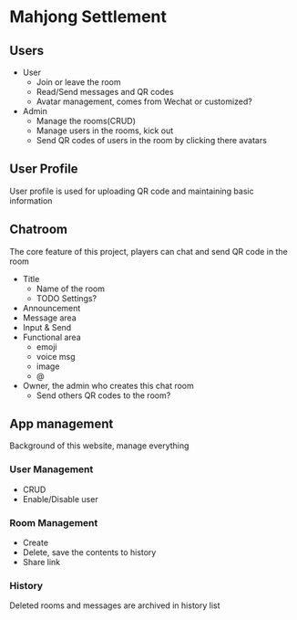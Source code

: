 # Mahjong Settlement

## Users

- User
  - Join or leave the room
  - Read/Send messages and QR codes
  - Avatar management, comes from Wechat or customized?
- Admin
  - Manage the rooms(CRUD)
  - Manage users in the rooms, kick out
  - Send QR codes of users in the room by clicking there avatars

## User Profile

User profile is used for uploading QR code and maintaining basic information

## Chatroom

The core feature of this project, players can chat and send QR code in the room

- Title
  - Name of the room
  - TODO Settings?
- Announcement
- Message area
- Input & Send
- Functional area
  - emoji
  - voice msg
  - image
  - @
- Owner, the admin who creates this chat room
  - Send others QR codes to the room?

## App management

Background of this website, manage everything

### User Management

- CRUD
- Enable/Disable user

### Room Management

- Create
- Delete, save the contents to history
- Share link

### History

Deleted rooms and messages are archived in history list
